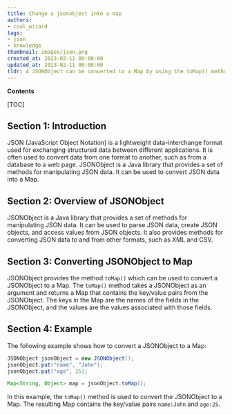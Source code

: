 ```yaml
---
title: Change a jsonobject into a map
authors:
- cool_wizard
tags:
- json
- knowledge
thumbnail: images/json.png
created_at: 2023-02-11 00:00:00
updated_at: 2023-02-11 00:00:00
tldr: A JSONObject can be converted to a Map by using the toMap() method.
---
```


**Contents**

[TOC]

## Section 1: Introduction

JSON (JavaScript Object Notation) is a lightweight data-interchange format used for exchanging structured data between different applications. It is often used to convert data from one format to another, such as from a database to a web page. JSONObject is a Java library that provides a set of methods for manipulating JSON data. It can be used to convert JSON data into a Map.

## Section 2: Overview of JSONObject

JSONObject is a Java library that provides a set of methods for manipulating JSON data. It can be used to parse JSON data, create JSON objects, and access values from JSON objects. It also provides methods for converting JSON data to and from other formats, such as XML and CSV.

## Section 3: Converting JSONObject to Map

JSONObject provides the method `toMap()` which can be used to convert a JSONObject to a Map. The `toMap()` method takes a JSONObject as an argument and returns a Map that contains the key/value pairs from the JSONObject. The keys in the Map are the names of the fields in the JSONObject, and the values are the values associated with those fields.

## Section 4: Example

The following example shows how to convert a JSONObject to a Map:

```java
JSONObject jsonObject = new JSONObject();
jsonObject.put("name", "John");
jsonObject.put("age", 25);

Map<String, Object> map = jsonObject.toMap();
```

In this example, the `toMap()` method is used to convert the JSONObject to a Map. The resulting Map contains the key/value pairs `name:John` and `age:25`.
